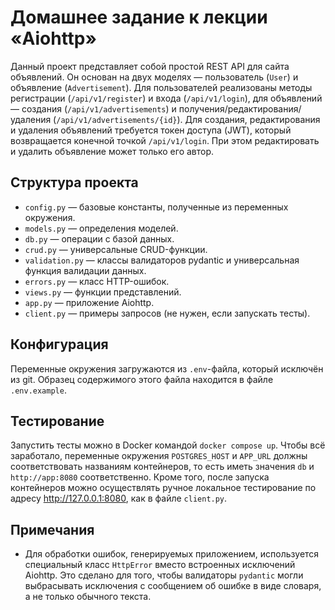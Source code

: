 # Домашнее задание к лекции «Aiohttp»

Данный проект представляет собой простой REST API
для сайта объявлений. Он основан на двух моделях
&mdash; пользователь (`User`) и объявление
(`Advertisement`). Для пользователей реализованы
методы регистрации (`/api/v1/register`) и входа
(`/api/v1/login`), для объявлений &mdash; 
создания (`/api/v1/advertisements`) и
получения/редактирования/удаления 
(`/api/v1/advertisements/{id}`).
Для создания, редактирования и удаления объявлений
требуется токен доступа (JWT), который возвращается
конечной точкой `/api/v1/login`. При этом 
редактировать и удалить объявление может только 
его автор.

## Структура проекта

- `config.py` &mdash; базовые константы, полученные
из переменных окружения.
- `models.py` &mdash; определения моделей.
- `db.py` &mdash; операции с базой данных.
- `crud.py` &mdash; универсальные CRUD-функции.
- `validation.py` &mdash; классы валидаторов 
pydantic и универсальная функция валидации данных.
- `errors.py` &mdash; класс HTTP-ошибок.
- `views.py` &mdash; функции представлений.
- `app.py` &mdash; приложение Aiohttp. 
- `client.py` &mdash; примеры запросов (не нужен, 
если запускать тесты).

## Конфигурация

Переменные окружения загружаются из `.env`-файла,
который исключён из git. Образец содержимого 
этого файла находится в файле `.env.example`. 

## Тестирование

Запустить тесты можно в Docker командой 
`docker compose up`. Чтобы всё заработало, 
переменные окружения `POSTGRES_HOST` и 
`APP_URL` должны соответствовать названиям
контейнеров, то есть иметь значения `db` и 
`http://app:8080` соответственно. Кроме того,
после запуска контейнеров можно осуществлять 
ручное локальное тестирование по адресу
http://127.0.0.1:8080, как в файле `client.py`.

## Примечания

- Для обработки ошибок, генерируемых приложением,
используется специальный класс `HttpError` вместо
встроенных исключений Aiohttp. Это сделано для 
того, чтобы валидаторы `pydantic` могли выбрасывать
исключения с сообщением об ошибке в виде словаря,
а не только обычного текста.